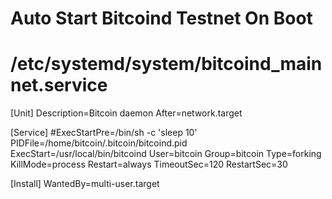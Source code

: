# Auto Start Bitcoind Testnet On Boot
# /etc/systemd/system/bitcoind_mainnet.service

[Unit]
Description=Bitcoin daemon
After=network.target

[Service]
#ExecStartPre=/bin/sh -c 'sleep 10'
PIDFile=/home/bitcoin/.bitcoin/bitcoind.pid
ExecStart=/usr/local/bin/bitcoind
User=bitcoin
Group=bitcoin
Type=forking
KillMode=process
Restart=always
TimeoutSec=120
RestartSec=30

[Install]
WantedBy=multi-user.target
